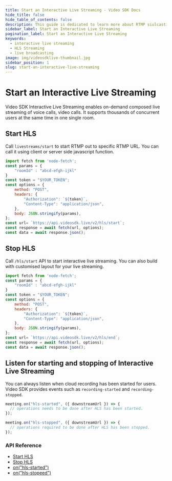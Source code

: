 ```yaml
---
title: Start an Interactive Live Streaming - Video SDK Docs
hide_title: false
hide_table_of_contents: false
description: This guide is dedicated to learn more about RTMP siulcasting of meetings. It includes topics such as customisation in layouts.
sidebar_label: Start an Interactive Live Streaming
pagination_label: Start an Interactive Live Streaming
keywords:
  - interactive live streaming
  - HLS Streaming
  - live broadcasting
image: img/videosdklive-thumbnail.jpg
sidebar_position: 1
slug: start-an-interactive-live-streaming
---
```


# Start an Interactive Live Streaming
Video SDK Interactive Live Streaming enables on-demand composed live streaming of voice calls, video calls. It supports thousands of concurrent users at the same time in one single room. 

## Start HLS
Call `livestreams/start` to start RTMP out to specific RTMP URL. You can call it using client or server side javascript function.

```js
import fetch from 'node-fetch';
const params = {
    "roomId" : "abcd-efgh-ijkl"
}
const token = "$YOUR_TOKEN";
const options = {
	method: "POST",
	headers: {
		"Authorization": `${token}`,
		"Content-Type": "application/json",
	},
	body: JSON.stringify(params),
};
const url= `https://api.videosdk.live/v2/hls/start`;
const response = await fetch(url, options);
const data = await response.json();
```

## Stop HLS
Call `/hls/start` API to start interactive live streaming. You can also build with customised layout for your live streaming. 

```js
import fetch from 'node-fetch';
const params = {
    "roomId" : "abcd-efgh-ijkl"
}
const token = "$YOUR_TOKEN";
const options = {
	method: "POST",
	headers: {
		"Authorization": `${token}`,
		"Content-Type": "application/json",
	},
	body: JSON.stringify(params),
};
const url= `https://api.videosdk.live/v2/hls/end`;
const response = await fetch(url, options);
const data = await response.json();
```

## Listen for starting and stopping of Interactive Live Streaming
You can always listen when cloud recording has been started for users. Video SDK provides events such as `recording-started` and `recording-stopped`. 

```js
meeting.on("hls-started", ({ downstreamUrl }) => {
  // operations needs to be done after HLS has been started. 
});

meeting.on("hls-stopped", ({ downstreamUrl }) => {
  // operations required to be done after HLS has been stopped. 
});
```

### API Reference
- [Start HLS](/javascript/api/sdk-reference/meeting-class/events#hls-started)
- [Stop HLS](/javascript/api/sdk-reference/meeting-class/events#hls-stopped)
- [on("hls-started")](/javascript/api/sdk-reference/meeting-class/events#hls-started)
- [on("hls-stopeed")](/javascript/api/sdk-reference/meeting-class/events#hls-stopped)